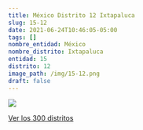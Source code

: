 ```yaml
---
title: México Distrito 12 Ixtapaluca
slug: 15-12
date: 2021-06-24T10:46:05-05:00
tags: []
nombre_entidad: México
nombre_distrito: Ixtapaluca
entidad: 15
distrito: 12
image_path: /img/15-12.png
draft: false
---
```


![](/img/15-12.png)

[Ver los 300 distritos](/docs/elecciones-2021)
